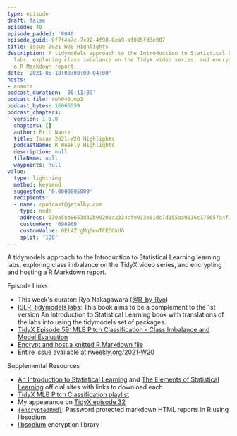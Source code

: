 ```yaml
---
type: episode
draft: false
episode: 40
episode_padded: '0040'
episode_guid: 0f7f4a7c-7c92-4f98-8ea9-af085fd3e807
title: Issue 2021-W20 Highlights
description: A tidymodels approach to the Introduction to Statistical Learning learning
  labs, exploring class imbalance on the TidyX video series, and encrypting and hosting
  a R Markdown report.
date: '2021-05-18T08:00:00-04:00'
hosts:
- enantz
podcast_duration: '00:11:09'
podcast_file: rwh040.mp3
podcast_bytes: 16066559
podcast_chapters:
  version: 1.1.0
  chapters: []
  author: Eric Nantz
  title: Issue 2021-W20 Highlights
  podcastName: R Weekly Highlights
  description: null
  fileName: null
  waypoints: null
value:
  type: lightning
  method: keysend
  suggested: '0.0000005000'
  recipients:
  - name: rpodcast@getalby.com
    type: node
    address: 030a58b8653d32b99200a2334cfe913e51dc7d155aa0116c176657a4f1722677a3
    customKey: '696969'
    customValue: 0El4ZrgMqGemTCECGkUG
    split: '100'
---
```

A tidymodels approach to the Introduction to Statistical Learning
learning labs, exploring class imbalance on the TidyX video series, and
encrypting and hosting a R Markdown report.

Episode Links

-   This week's curator: Ryo Nakagawara
    (<a href="https://twitter.com/R_by_Ryo" rel="nofollow">@R_by_Ryo</a>)
-   <a
    href="https://emilhvitfeldt.github.io/ISLR-tidymodels-labs/index.html"
    rel="nofollow">ISLR: tidymodels labs</a>: This book aims to be a
    complement to the 1st version An Introduction to Statistical
    Learning book with translations of the labs into using the
    tidymodels set of packages.
-   <a href="https://www.youtube.com/watch?v=6-y1iEbDQVs"
    rel="nofollow">TidyX Episode 59: MLB Pitch Classification - Class
    Imbalance and Model Evaluation</a>
-   <a href="https://www.rostrum.blog/2021/05/07/encrypted-rmd/"
    rel="nofollow">Encrypt and host a knitted R Markdown file</a>
-   Entire issue available at
    <a href="https://rweekly.org/2021-W20.html"
    rel="nofollow">rweekly.org/2021-W20</a>

Supplemental Resources

-   <a href="https://www.statlearning.com" rel="nofollow">An Introduction to
    Statistical Learning</a> and
    <a href="https://web.stanford.edu/%7Ehastie/ElemStatLearn/"
    rel="nofollow">The Elements of Statistical Learning</a> official
    sites with links to download each.
-   <a
    href="https://www.youtube.com/playlist?list=PLdb0LTjA9iQxP4vsD87_yNUfPnQxBjE-s"
    rel="nofollow">TidyX MLB Pitch Classification playlist</a>
-   My appearance on
    <a href="https://www.youtube.com/watch?v=c7dZqyhd4a4"
    rel="nofollow">TidyX episode 32</a>
-   <a href="https://github.com/dirkschumacher/encryptedRmd"
    rel="nofollow"><code>{encryptedRmd}</code></a>: Password protected
    markdown HTML reports in R using libsodium
-   <a href="https://doc.libsodium.org/" rel="nofollow">libsodium</a>
    encryption library
